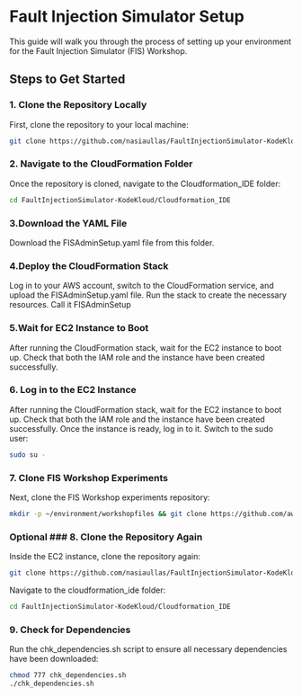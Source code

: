 # Fault Injection Simulator Setup

This guide will walk you through the process of setting up your environment for the Fault Injection Simulator (FIS) Workshop.

## Steps to Get Started

### 1. Clone the Repository Locally

First, clone the repository to your local machine:

```bash
git clone https://github.com/nasiaullas/FaultInjectionSimulator-KodeKloud.git
```
### 2. Navigate to the CloudFormation Folder

Once the repository is cloned, navigate to the Cloudformation_IDE folder:

```bash
cd FaultInjectionSimulator-KodeKloud/Cloudformation_IDE
```
### 3.Download the YAML File

Download the FISAdminSetup.yaml file from this folder.

### 4.Deploy the CloudFormation Stack
Log in to your AWS account, switch to the CloudFormation service, and upload the FISAdminSetup.yaml file. Run the stack to create the necessary resources. Call it FISAdminSetup

### 5.Wait for EC2 Instance to Boot
After running the CloudFormation stack, wait for the EC2 instance to boot up. Check that both the IAM role and the instance have been created successfully.

### 6. Log in to the EC2 Instance
After running the CloudFormation stack, wait for the EC2 instance to boot up. Check that both the IAM role and the instance have been created successfully.
Once the instance is ready, log in to it. Switch to the sudo user:

```bash
sudo su -
```

### 7. Clone FIS Workshop Experiments
Next, clone the FIS Workshop experiments repository:
```bash
mkdir -p ~/environment/workshopfiles && git clone https://github.com/aws-samples/aws-fault-injection-simulator-workshop-v2.git ~/environment/workshopfiles/fis-workshop
```
### Optional ### 8. Clone the Repository Again
Inside the EC2 instance, clone the repository again:

```bash
git clone https://github.com/nasiaullas/FaultInjectionSimulator-KodeKloud.git
```
Navigate to the cloudformation_ide folder:
```bash
cd FaultInjectionSimulator-KodeKloud/Cloudformation_IDE
```
### 9. Check for Dependencies
Run the chk_dependencies.sh script to ensure all necessary dependencies have been downloaded:
```bash
chmod 777 chk_dependencies.sh
./chk_dependencies.sh







